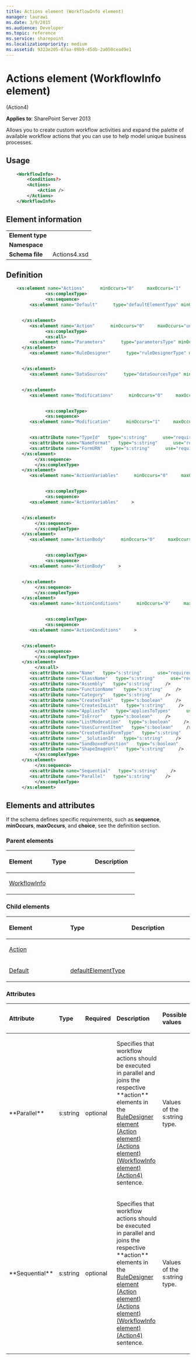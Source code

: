 ```yaml
---
title: Actions element (WorkflowInfo element)
manager: laurawi
ms.date: 3/9/2015
ms.audience: Developer
ms.topic: reference
ms.service: sharepoint
ms.localizationpriority: medium
ms.assetid: 9323e205-67aa-89b9-45db-2a050cead9e1
---
```


# Actions element (WorkflowInfo element) 

(Action4)

**Applies to**: SharePoint Server 2013

Allows you to create custom workflow activities and expand the palette of available workflow actions that you can use to help model unique business processes.

## Usage

```XML
    <WorkflowInfo>
        <Conditions?>
        <Actions>
            <Action />
        </Actions>
    </WorkflowInfo>
```

## Element information

|   |   |
|---|---|
| **Element type**  |  |
| **Namespace**     |  |
| **Schema file**   | Actions4.xsd |


## Definition

```XML
    <xs:element name="Actions"      minOccurs="0"     maxOccurs="1"    >
               <xs:complexType>
               <xs:sequence>
         <xs:element name="Default"      type="defaultElementType" minOccurs="0"     maxOccurs="1"    >


      </xs:element>  
         <xs:element name="Action"      minOccurs="0"     maxOccurs="unbounded"    >
               <xs:complexType>
               <xs:all>
         <xs:element name="Parameters"      type="parametersType" minOccurs="0"     maxOccurs="1"    >
      </xs:element>  
         <xs:element name="RuleDesigner"      type="ruleDesignerType" minOccurs="1"     maxOccurs="1"    >


      </xs:element>  
         <xs:element name="DataSources"      type="dataSourcesType" minOccurs="0"     maxOccurs="1"    >


      </xs:element>  
         <xs:element name="Modifications"      minOccurs="0"     maxOccurs="1"    >


               <xs:complexType>
               <xs:sequence>
         <xs:element name="Modification"      minOccurs="1"     maxOccurs="unbounded"    >


         <xs:attribute name="TypeId"   type="s:string"      use="required"     />
         <xs:attribute name="NameFormat"   type="s:string"      use="required"     />
         <xs:attribute name="FormURN"   type="s:string"      use="required"     />
      </xs:element>  
           </xs:sequence>
           </xs:complexType>
      </xs:element>  
         <xs:element name="ActionVariables"      minOccurs="0"     maxOccurs="1"    >


               <xs:complexType>
               <xs:sequence>
         <xs:element name="ActionVariables"     >


      </xs:element>  
           </xs:sequence>
           </xs:complexType>
      </xs:element>  
         <xs:element name="ActionBody"      minOccurs="0"     maxOccurs="1"    >


               <xs:complexType>
               <xs:sequence>
         <xs:element name="ActionBody"     >


      </xs:element>  
           </xs:sequence>
           </xs:complexType>
      </xs:element>  
         <xs:element name="ActionConditions"      minOccurs="0"     maxOccurs="1"    >


               <xs:complexType>
               <xs:sequence>
         <xs:element name="ActionConditions"     >


      </xs:element>  
           </xs:sequence>
           </xs:complexType>
      </xs:element>  
           </xs:all>
         <xs:attribute name="Name"   type="s:string"      use="required"     />
         <xs:attribute name="ClassName"   type="s:string"      use="required"     />
         <xs:attribute name="Assembly"   type="s:string"     />
         <xs:attribute name="FunctionName"   type="s:string"     />
         <xs:attribute name="Category"   type="s:string"     />
         <xs:attribute name="CreatesTask"   type="s:boolean"     />
         <xs:attribute name="CreatesInList"   type="s:string"     />
         <xs:attribute name="AppliesTo"   type="appliesToTypes"      use="required"     />
         <xs:attribute name="IsError"   type="s:boolean"     />
         <xs:attribute name="ListModeration"   type="s:boolean"     />
         <xs:attribute name="UsesCurrentItem"   type="s:boolean"     />
         <xs:attribute name="CreatedTaskFormType"   type="s:string"     />
         <xs:attribute name="__SolutionId"   type="s:string"     />
         <xs:attribute name="SandboxedFunction"   type="s:boolean"     />
         <xs:attribute name="ShapeImageUrl"   type="s:string"     />
           </xs:complexType>
      </xs:element>  
           </xs:sequence>
         <xs:attribute name="Sequential"   type="s:string"     />
         <xs:attribute name="Parallel"   type="s:string"     />
           </xs:complexType>
      </xs:element>  
```

## Elements and attributes

If the schema defines specific requirements, such as **sequence**, **minOccurs**, **maxOccurs**, and **choice**, see the definition section.

### Parent elements

<table>
<colgroup>
<col width="33%" />
<col width="33%" />
<col width="33%" />
</colgroup>
<thead>
<tr class="header">
<th align="left"><p>Element</p></th>
<th align="left"><p>Type</p></th>
<th align="left"><p>Description</p></th>
</tr>
</thead>
<tbody>
<tr class="odd">
<td align="left"><p><a href="workflowinfo-element-action4.md">WorkflowInfo</a></p></td>
<td align="left"><p></p></td>
<td align="left"><p></p></td>
</tr>
</tbody>
</table>

### Child elements

<table>
<colgroup>
<col width="33%" />
<col width="33%" />
<col width="33%" />
</colgroup>
<thead>
<tr class="header">
<th align="left"><p>Element</p></th>
<th align="left"><p>Type</p></th>
<th align="left"><p>Description</p></th>
</tr>
</thead>
<tbody>
<tr class="odd">
<td align="left"><p><a href="action-element-actions-elementworkflowinfo-elementaction4.md">Action</a></p></td>
<td align="left"><p></p></td>
<td align="left"><p></p></td>
</tr>
<tr class="even">
<td align="left"><p><a href="default-element-actions-elementworkflowinfo-elementaction4.md">Default</a></p></td>
<td align="left"><p><a href="defaultelementtype-complextype-action4.md">defaultElementType</a></p></td>
<td align="left"><p></p></td>
</tr>
</tbody>
</table>

### Attributes

<table>
<colgroup>
<col width="15%" />
<col width="15%" />
<col width="15%" />
<col width="35%" />
<col width="20%" />

</colgroup>
<thead>
<tr class="header">
<th align="left"><p>Attribute</p></th>
<th align="left"><p>Type</p></th>
<th align="left"><p>Required</p></th>
<th align="left"><p>Description</p></th>
<th align="left"><p>Possible values</p></th>
</tr>
</thead>
<tbody>
<tr class="odd">
<td align="left"><p>**Parallel**</p></td>
<td align="left"><p>s:string</p></td>
<td align="left"><p>optional</p></td>
<td align="left"><p>Specifies that workflow actions should be executed in parallel and joins the respective **action** elements in the <span sdata="link"><a href="ruledesigner-element-action-elementactions-elementworkflowinfo-elementaction4.md">RuleDesigner element (Action element) (Actions element) (WorkflowInfo element) (Action4)</a></span> sentence.</p></td>
<td align="left"><p>Values of the s:string type.</p></td>
</tr>
<tr class="even">
<td align="left"><p>**Sequential**</p></td>
<td align="left"><p>s:string</p></td>
<td align="left"><p>optional</p></td>
<td align="left"><p>Specifies that workflow actions should be executed in parallel and joins the respective **action** elements in the <span sdata="link"><a href="ruledesigner-element-action-elementactions-elementworkflowinfo-elementaction4.md">RuleDesigner element (Action element) (Actions element) (WorkflowInfo element) (Action4)</a></span> sentence.</p></td>
<td align="left"><p>Values of the s:string type.</p></td>
</tr>
</tbody>
</table>








